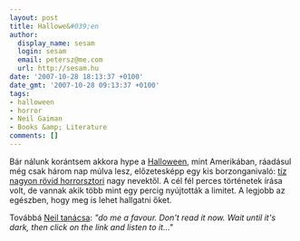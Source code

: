 ```yaml
---
layout: post
title: Hallowe&#039;en
author:
  display_name: sesam
  login: sesam
  email: petersz@me.com
  url: http://sesam.hu
date: '2007-10-28 18:13:37 +0100'
date_gmt: '2007-10-28 09:13:37 +0100'
tags:
- halloween
- horror
- Neil Gaiman
- Books &amp; Literature
comments: []
---
```


Bár nálunk korántsem akkora hype a [Halloween](http://en.wikipedia.org/wiki/Halloween), mint Amerikában, ráadásul még csak három nap múlva lesz, előzetesképp egy kis borzonganivaló: [tíz nagyon rövid horrorsztori](http://weekendamerica.publicradio.org/programs/2007/10/27/_ten_tales_of_terror.html) nagy nevektől. A cél fél perces történetek írása volt, de vannak akik több mint egy percig nyújtották a limitet. A legjobb az egészben, hogy meg is lehet hallgatni őket.

Továbbá [Neil tanácsa](http://www.neilgaiman.com/journal/2007/10/to-autumn.html): _"do me a favour. Don't read it now. Wait until it's dark, then click on the link and listen to it..."_
